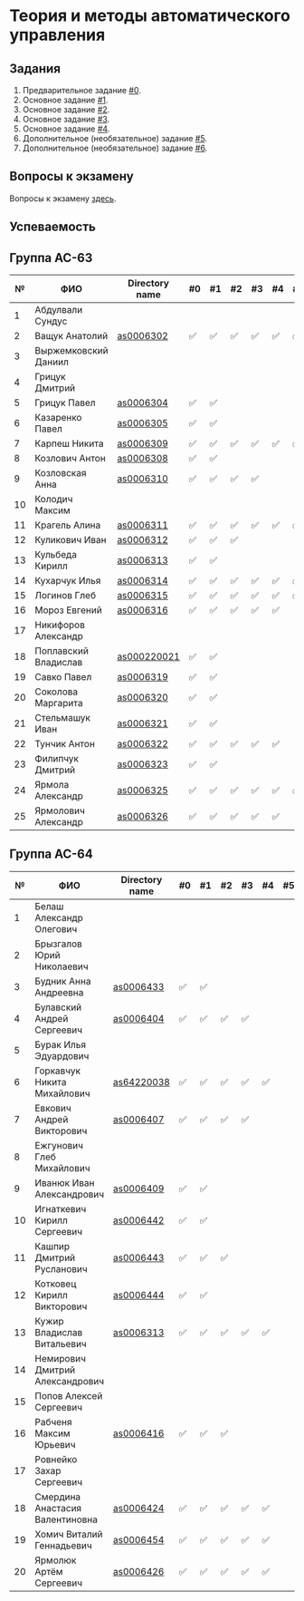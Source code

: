 # Теория и методы автоматического управления

## Задания

1. Предварительное задание [#0](./tasks/task_00/readme.md).
2. Основное задание [#1](./tasks/task_01/readme.md).
3. Основное задание [#2](./tasks/task_02/readme.md).
4. Основное задание [#3](./tasks/task_03/readme.md).
5. Основное задание [#4](./tasks/task_04/readme.md).
6. Дополнительное (необязательное) задание [#5](./tasks/task_05/readme.md).
7. Дополнительное (необязательное) задание [#6](./tasks/task_06/readme.md).

## Вопросы к экзамену

Вопросы к экзамену [здесь](./tasks/readme.md).

## Успеваемость

## Группа АС-63

| №  | ФИО                            | Directory name               | #0 | #1  | #2 | #3  | #4 | #5 | #6 | Рейтинг | Доклад |
|----|--------------------------------|------------------------------|----|-----|----|-----|----|----|----|---------|--------|
|1| Абдулвали Сундус|||||||||||
|2|Ващук Анатолий|[as0006302](./trunk/as0006302/)|:white_check_mark:|:white_check_mark:|:white_check_mark:|:white_check_mark:|:white_check_mark:|:white_check_mark:||||
|3|Выржемковский Даниил|||||||||||
|4|Грицук Дмитрий|||||||||||
|5|Грицук Павел|[as0006304](./trunk/as0006304/)|:white_check_mark:|:white_check_mark:||||||||
|6|Казаренко Павел|[as0006305](./trunk/as0006305/)|:white_check_mark:|:white_check_mark:||||||||
|7|Карпеш Никита|[as0006309](./trunk/as0006309/)|:white_check_mark:|:white_check_mark:|:white_check_mark:|:white_check_mark:|:white_check_mark:|:white_check_mark:|:white_check_mark:|||
|8|Козлович Антон|[as0006308](./trunk/as0006308/)|:white_check_mark:|:white_check_mark:||||||||
|9|Козловская Анна|[as0006310](./trunk/as0006310/)|:white_check_mark:|:white_check_mark:|:white_check_mark:|:white_check_mark:||||||
|10|Колодич Максим|||||||||||
|11|Крагель Алина|[as0006311](./trunk/as0006311/)|:white_check_mark:|:white_check_mark:|:white_check_mark:|:white_check_mark:|:white_check_mark:|:white_check_mark:|:white_check_mark:|||
|12|Куликович Иван|[as0006312](./trunk/as0006312/)|:white_check_mark:|:white_check_mark:|:white_check_mark:|||||||
|13|Кульбеда Кирилл|[as0006313](trunk/as0006313)|:white_check_mark:|:white_check_mark:||||||||
|14|Кухарчук Илья|[as0006314](trunk/as0006314)|:white_check_mark:|:white_check_mark:|:white_check_mark:|:white_check_mark:|:white_check_mark:|:white_check_mark:|:white_check_mark:|||
|15|Логинов Глеб|[as0006315](./trunk/as0006315/)|:white_check_mark:|:white_check_mark:|:white_check_mark:|:white_check_mark:|:white_check_mark:|:white_check_mark:|:white_check_mark:|||
|16|Мороз Евгений|[as0006316](./trunk/as0006316/)|:white_check_mark:|:white_check_mark:|:white_check_mark:|:white_check_mark:|:white_check_mark:|||||
|17|Никифоров Александр|||||||||||
|18|Поплавский Владислав|[as000220021](./trunk/as000220021/)|:white_check_mark:|:white_check_mark:||||||||
|19|Савко Павел|[as0006319](./trunk/as0006319/)|:white_check_mark:|:white_check_mark:||||||||||
|20|Соколова Маргарита|[as0006320](./trunk/as0006320/)|:white_check_mark:|:white_check_mark:||||||||||
|21|Стельмашук Иван|[as0006321](./trunk/as0006321/)|:white_check_mark:|:white_check_mark:||||||||||
|22|Тунчик Антон|[as0006322](./trunk/as0006322/)|:white_check_mark:|:white_check_mark:|:white_check_mark:|:white_check_mark:|:white_check_mark:|||||
|23|Филипчук Дмитрий|[as0006323](./trunk/as0006323/)|:white_check_mark:|:white_check_mark:||||||||
|24|Ярмола Александр|[as0006325](./trunk/as0006325/)|:white_check_mark:|:white_check_mark:|:white_check_mark:|:white_check_mark:|:white_check_mark:|:white_check_mark:|:white_check_mark:|||
|25|Ярмолович Александр|[as0006326](./trunk/as0006326/)|:white_check_mark:|:white_check_mark:|:white_check_mark:|:white_check_mark:|:white_check_mark:|||||

## Группа АС-64

| №  | ФИО                            | Directory name               | #0 | #1  | #2 | #3  | #4 | #5 | #6 | Рейтинг | Доклад |
|----|--------------------------------|----------------------------- |----|-----|----|-----|----|----|----|---------|--------|
|1|Белаш Александр Олегович|||||||||||
|2|Брызгалов Юрий Николаевич|||||||||||
|3|Будник Анна Андреевна|[as0006433](./trunk/as0006433/)|:white_check_mark:|:white_check_mark:||||||||
|4|Булавский Андрей Сергеевич|[as0006404](./trunk/as0006404/)|:white_check_mark:|:white_check_mark:|:white_check_mark:|:white_check_mark:||||||
|5|Бурак Илья Эдуардович|||||||||||
|6|Горкавчук Никита Михайлович|[as64220038](./trunk/as64220038/)|:white_check_mark:|:white_check_mark:|:white_check_mark:|:white_check_mark:|:white_check_mark:|||||
|7|Евкович Андрей Викторович|[as0006407](./trunk/as0006407/)|:white_check_mark:|:white_check_mark:|:white_check_mark:|:white_check_mark:||||||
|8|Ежгунович Глеб Михайлович|||||||||||
|9|Иванюк Иван Александрович|[as0006409](./trunk/as0006409/)|:white_check_mark:|:white_check_mark:|||||||||
|10|Игнаткевич Кирилл Сергеевич|[as0006442](./trunk/as0006442)|:white_check_mark:|:white_check_mark:||||||||
|11|Кашпир Дмитрий Русланович|[as0006443](./trunk/as0006443/)|:white_check_mark:|:white_check_mark:|:white_check_mark:|||||||
|12|Котковец Кирилл Викторович|[as0006444](./trunk/as0006444/)|:white_check_mark:|:white_check_mark:||||||||
|13|Кужир Владислав Витальевич|[as0006313](./trunk/as0006413/)|:white_check_mark:|:white_check_mark:|:white_check_mark:|:white_check_mark:|:white_check_mark:|||||
|14|Немирович Дмитрий Александрович|||||||||||
|15|Попов Алексей Сергеевич|||||||||||
|16|Рабченя Максим Юрьевич|[as0006416](./trunk/as0006416/)|:white_check_mark:|:white_check_mark:|:white_check_mark:|||||||
|17|Ровнейко Захар Сергеевич|||||||||||
|18|Смердина Анастасия Валентиновна|[as0006424](./trunk/as0006424/)|:white_check_mark:|:white_check_mark:|:white_check_mark:|:white_check_mark:|:white_check_mark:|||||
|19|Хомич Виталий Геннадьевич|[as0006454](./trunk/as0006454/)|:white_check_mark:|:white_check_mark:|:white_check_mark:|:white_check_mark:|:white_check_mark:|||||
|20|Ярмолюк Артём Сергеевич|[as0006426](./trunk/as0006426/)|:white_check_mark:|:white_check_mark:|:white_check_mark:|:white_check_mark:|:white_check_mark:|||||
